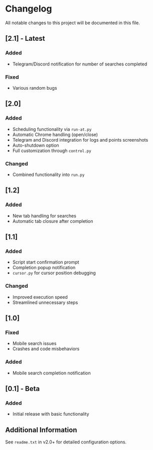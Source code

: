 # Changelog

All notable changes to this project will be documented in this file.

## [2.1] - Latest

### Added
- Telegram/Discord notification for number of searches completed

### Fixed
- Various random bugs

## [2.0]

### Added
- Scheduling functionality via `run-at.py`
- Automatic Chrome handling (open/close)
- Telegram and Discord integration for logs and points screenshots
- Auto-shutdown option
- Full customization through `control.py`

### Changed
- Combined functionality into `run.py`

## [1.2]

### Added
- New tab handling for searches
- Automatic tab closure after completion

## [1.1]

### Added
- Script start confirmation prompt
- Completion popup notification
- `cursor.py` for cursor position debugging

### Changed
- Improved execution speed
- Streamlined unnecessary steps

## [1.0]

### Fixed
- Mobile search issues
- Crashes and code misbehaviors

### Added
- Mobile search completion notification

## [0.1] - Beta

### Added
- Initial release with basic functionality

## Additional Information
See `readme.txt` in v2.0+ for detailed configuration options.
